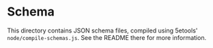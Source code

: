 # Schema

This directory contains JSON schema files, compiled using 5etools' `node/compile-schemas.js`. See the README there for more information.
